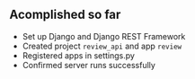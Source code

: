 ## Acomplished so far

- Set up Django and Django REST Framework  
- Created project `review_api` and app `review`  
- Registered apps in settings.py  
- Confirmed server runs successfully